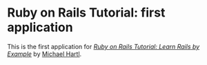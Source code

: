 # Ruby on Rails Tutorial: first application

  This is the first application for
  [*Ruby on Rails Tutorial: Learn Rails by Example*](http://railstutorial.org/) 
  by [Michael Hartl](http://michaelhartl.com/).

